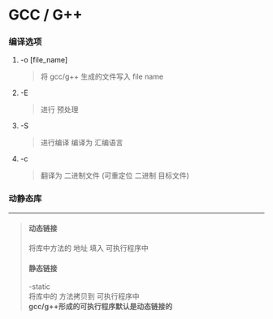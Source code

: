 # GCC / G++ 

### 编译选项
1. -o \[file_name\]
   > 将 gcc/g++ 生成的文件写入 file name <br>
2. -E
   >  进行 预处理 <br>
3. -S
   > 进行编译 编译为 汇编语言<br>
4. -c 
   > 翻译为 二进制文件 (可重定位 二进制 目标文件)<br> 


### 动静态库
*** 
> #### 动态链接
> 将库中方法的 地址 填入 可执行程序中 <br>
> #### 静态链接
> -static <br>
> 将库中的 方法拷贝到 可执行程序中 <br>
**gcc/g++形成的可执行程序默认是动态链接的** 
